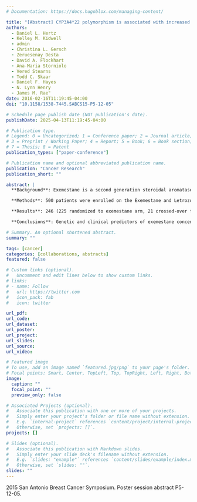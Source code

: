 ```yaml
---
# Documentation: https://docs.hugoblox.com/managing-content/

title: "[Abstract] CYP3A4*22 polymorphism is associated with increased exemestane concentrations in postmenopausal breast cancer patients"
authors: 
  - Daniel L. Hertz
  - Kelley M. Kidwell
  - admin
  - Christina L. Gersch
  - Zeruesenay Desta
  - David A. Flockhart
  - Ana-Maria Storniolo
  - Vered Stearns
  - Todd C. Skaar
  - Daniel F. Hayes
  - N. Lynn Henry
  - James M. Rae"
date: 2016-02-16T11:19:45-04:00
doi: "10.1158/1538-7445.SABCS15-P5-12-05"

# Schedule page publish date (NOT publication's date).
publishDate: 2025-04-13T11:19:45-04:00

# Publication type.
# Legend: 0 = Uncategorized; 1 = Conference paper; 2 = Journal article;
# 3 = Preprint / Working Paper; 4 = Report; 5 = Book; 6 = Book section;
# 7 = Thesis; 8 = Patent
publication_types: ["paper-conference"]

# Publication name and optional abbreviated publication name.
publication: "Cancer Research"
publication_short: ""

abstract: |
  **Background**: Exemestane is a second generation steroidal aromatase inhibitor (AI) used for the treatment of estrogen receptor (ER) positive breast cancer in postmenopausal women. Variability in AI treatment efficacy and side effects seen across patients may be due, in part, to inter-patient differences in drug exposure. This exposure variability is likely caused by patient genetics factors, such as single nucleotide polymorphisms (SNPs) in drug metabolizing enzymes, or clinical factors such as patient body size, organ function, and comorbidities. The objective of this secondary correlative analysis was to identify genetic and clinical characteristics that affect steady state exemestane concentration, with a specific focus on the influence of inherited genetic variants and baseline hepatic function.

  **Methods**: 500 patients were enrolled on the Exemestane and Letrozole Pharmacogenetics (ELPh) Study and randomized to either drug. Clinical data and DNA were collected at baseline and blood samples were collected after 1 or 3 months of treatment to measure steady-state exemestane concentration via HPLC/MS. Genotyping was performed on a custom Sequenom MassARRAY iPLEX that included the recently discovered low activity CYP3A4\*22 (rs35599367) SNP and several other SNPs with putative functional consequence in enzymes thought to be involved in exemestane metabolism (CYP1A1/2, CYP1B1, CYP3A4, CYP4A11, AKR1C3/4, AKR7A2). Our primary hypothesis was that patients carrying CYP3A4*22 variants would have higher serum exemestane concentrations. Other SNPs and clinical characteristics (hepatic and renal function, age, body mass index (BMI), time of sample collection, prior chemotherapy) were assessed for independent association, and then adjusted for in a multivariable tobit regression model for CYP3A4\*22 on log-transformed censored exemestane concentration.

  **Results**: 246 (225 randomized to exemestane arm, 21 crossed-over from letrozole arm) patients had exemestane steady state levels and were evaluable in this analysis. As hypothesized, the CYP3A4*22 polymorphism (minor allele frequency=0.06) was associated with a 54% increase in exemestane concentration (95% CI: 14% - 109%, p<0.01). Exemestane concentration was 44% greater in patients who had evidence of hepatic impairment (AST or ALT>40) at baseline (95% CI: 2% - 104%, p=0.02), 1% lower per unit increase in BMI (95% CI: 0% - 3%, p=0.05), and 20% lower in patients who received prior chemotherapy (95% CI: 4% - 34%, p=0.03). Age, renal impairment, and other SNPs were not associated with exemestane concentration. After adjustment for significant clinical covariates the CYP3A4\*22 SNP remained significant (p<0.01).

  **Conclusions**: Genetic and clinical predictors of exemestane concentration were discovered in a large cohort of prospectively enrolled estrogen responsive breast cancer patients. Ongoing analyses will determine whether the variability in exemestane concentration was associated with downstream effects on estrogen depletion or treatment-related toxicity. If so, these genetic and clinical characteristics could be useful for individualizing dosing of exemestane to ensure that all patients are receiving maximal benefit with minimal toxicity.

# Summary. An optional shortened abstract.
summary: ""

tags: [cancer]
categories: [collaborations, abstracts]
featured: false

# Custom links (optional).
#   Uncomment and edit lines below to show custom links.
# links:
# - name: Follow
#   url: https://twitter.com
#   icon_pack: fab
#   icon: twitter

url_pdf:
url_code:
url_dataset:
url_poster:
url_project:
url_slides:
url_source:
url_video:

# Featured image
# To use, add an image named `featured.jpg/png` to your page's folder. 
# Focal points: Smart, Center, TopLeft, Top, TopRight, Left, Right, BottomLeft, Bottom, BottomRight.
image:
  caption: ""
  focal_point: ""
  preview_only: false

# Associated Projects (optional).
#   Associate this publication with one or more of your projects.
#   Simply enter your project's folder or file name without extension.
#   E.g. `internal-project` references `content/project/internal-project/index.md`.
#   Otherwise, set `projects: []`.
projects: []

# Slides (optional).
#   Associate this publication with Markdown slides.
#   Simply enter your slide deck's filename without extension.
#   E.g. `slides: "example"` references `content/slides/example/index.md`.
#   Otherwise, set `slides: ""`.
slides: ""
---
```


2015 San Antonio Breast Cancer Symposium. Poster session abstract P5-12-05.